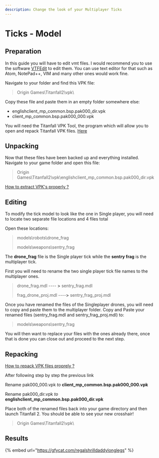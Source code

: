 ```yaml
---
description: Change the look of your Multiplayer Ticks
---
```


# Ticks - Model

## Preparation <a id="preparation"></a>

In this guide you will have to edit vmt files. I would recommend you to use the software [VTFEdit](https://noskill.gitbook.io/titanfall2/how-to-start-modding/modding-tools) to edit them. You can use text editor for that such as Atom, NotePad++, VIM and many other ones would work fine.

Navigate to your folder and find this VPK file:

> Origin Games\Titanfall2\vpk\

Copy these file and paste them in an empty folder somewhere else:

* englishclient\_mp\_common.bsp.pak000\_dir.vpk
* client\_mp\_common.bsp.pak000\_000.vpk

You will need the Titanfall VPK Tool, the program which will allow you to open and repack Titanfall VPK files. [Here](https://noskill.gitbook.io/titanfall2/how-to-start-modding/modding-tools)​

## Unpacking <a id="unpacking"></a>

Now that these files have been backed up and everything installed. Navigate to your game folder and open this file:

> Origin Games\Titanfall2\vpk\englishclient\_mp\_common.bsp.pak000\_dir.vpk

​[How to extract VPK's properly ?](https://noskill.gitbook.io/titanfall2/how-to-start-modding/how-to-backup-extract-and-repack)​

## Editing

To modify the tick model to look like the one in Single player, you will need to locate two separate file locations and 4 files total

Open these locations: 

> models\robots\drone\_frag
>
> models\weapons\sentry\_frag

The **drone\_frag** file is the Single player tick while the **sentry frag** is the multiplayer tick.

First you will need to rename the two single player tick file names to the multiplayer ones.

> drone\_frag.mdl ---- **&gt;**   sentry\_frag.mdl
>
> frag\_drone\_proj.mdl ----**&gt;**   sentry\_frag\_proj.mdl

Once you have renamed the files of the Singleplayer drones, you will need to copy and paste them to the multiplayer folder. Copy and Paste your renamed files \(sentry\_frag.mdl and sentry\_frag\_proj.mdl\) to:

> models\weapons\sentry\_frag

You will then want to replace your files with the ones already there, once that is done you can close out and proceed to the next step.



## Repacking <a id="repacking"></a>

​[How to repack VPK files proprely ?](https://noskill.gitbook.io/titanfall2/how-to-start-modding/how-to-backup-extract-and-repack)​

After following step by step the previous link

Rename pak000\_000.vpk _to_ **client\_mp\_common.bsp.pak000\_000.vpk**

Rename pak000\_dir.vpk _to_ **englishclient\_mp\_common.bsp.pak000\_dir.vpk**

Place both of the renamed files back into your game directory and then launch Titanfall 2. You should be able to see your new crosshair!

> Origin Games\Titanfall2\vpk\

## Results

{% embed url="https://gfycat.com/regalshrilldaddylonglegs" %}







